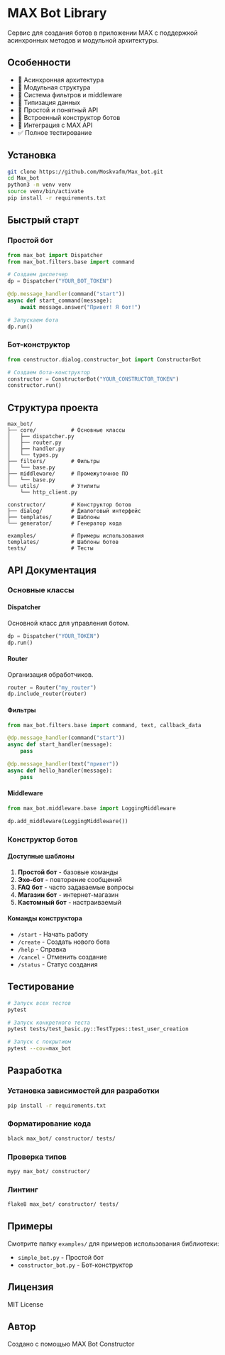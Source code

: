 # MAX Bot Library

Сервис для создания ботов в приложении MAX с поддержкой асинхронных методов и модульной архитектуры.

## Особенности

- 🚀 Асинхронная архитектура
- 🧩 Модульная структура
- 🔧 Система фильтров и middleware
- 📝 Типизация данных
- 🎯 Простой и понятный API
- 🤖 Встроенный конструктор ботов
- 🔗 Интеграция с MAX API
- ✅ Полное тестирование

## Установка

```bash
git clone https://github.com/Moskvafm/Max_bot.git
cd Max_bot
python3 -m venv venv
source venv/bin/activate
pip install -r requirements.txt
```

## Быстрый старт

### Простой бот

```python
from max_bot import Dispatcher
from max_bot.filters.base import command

# Создаем диспетчер
dp = Dispatcher("YOUR_BOT_TOKEN")

@dp.message_handler(command("start"))
async def start_command(message):
    await message.answer("Привет! Я бот!")

# Запускаем бота
dp.run()
```

### Бот-конструктор

```python
from constructor.dialog.constructor_bot import ConstructorBot

# Создаем бота-конструктор
constructor = ConstructorBot("YOUR_CONSTRUCTOR_TOKEN")
constructor.run()
```

## Структура проекта

```
max_bot/
├── core/           # Основные классы
│   ├── dispatcher.py
│   ├── router.py
│   ├── handler.py
│   └── types.py
├── filters/        # Фильтры
│   └── base.py
├── middleware/     # Промежуточное ПО
│   └── base.py
└── utils/          # Утилиты
    └── http_client.py

constructor/        # Конструктор ботов
├── dialog/         # Диалоговый интерфейс
├── templates/      # Шаблоны
└── generator/      # Генератор кода

examples/           # Примеры использования
templates/          # Шаблоны ботов
tests/              # Тесты
```

## API Документация

### Основные классы

#### Dispatcher
Основной класс для управления ботом.

```python
dp = Dispatcher("YOUR_TOKEN")
dp.run()
```

#### Router
Организация обработчиков.

```python
router = Router("my_router")
dp.include_router(router)
```

#### Фильтры
```python
from max_bot.filters.base import command, text, callback_data

@dp.message_handler(command("start"))
async def start_handler(message):
    pass

@dp.message_handler(text("привет"))
async def hello_handler(message):
    pass
```

#### Middleware
```python
from max_bot.middleware.base import LoggingMiddleware

dp.add_middleware(LoggingMiddleware())
```

### Конструктор ботов

#### Доступные шаблоны
1. **Простой бот** - базовые команды
2. **Эхо-бот** - повторение сообщений
3. **FAQ бот** - часто задаваемые вопросы
4. **Магазин бот** - интернет-магазин
5. **Кастомный бот** - настраиваемый

#### Команды конструктора
- `/start` - Начать работу
- `/create` - Создать нового бота
- `/help` - Справка
- `/cancel` - Отменить создание
- `/status` - Статус создания

## Тестирование

```bash
# Запуск всех тестов
pytest

# Запуск конкретного теста
pytest tests/test_basic.py::TestTypes::test_user_creation

# Запуск с покрытием
pytest --cov=max_bot
```

## Разработка

### Установка зависимостей для разработки
```bash
pip install -r requirements.txt
```

### Форматирование кода
```bash
black max_bot/ constructor/ tests/
```

### Проверка типов
```bash
mypy max_bot/ constructor/
```

### Линтинг
```bash
flake8 max_bot/ constructor/ tests/
```

## Примеры

Смотрите папку `examples/` для примеров использования библиотеки:

- `simple_bot.py` - Простой бот
- `constructor_bot.py` - Бот-конструктор

## Лицензия

MIT License

## Автор

Создано с помощью MAX Bot Constructor
